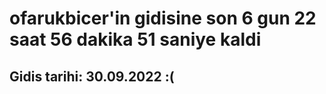 # ofarukbicer'in gidisine son 6 gun 22 saat 56 dakika 51 saniye kaldi

## Gidis tarihi: 30.09.2022 :(